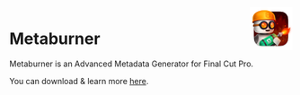 <img src="https://github.com/latenitefilms/Metaburner/raw/main/docs/static/logo.png" align="right" width="15%" height="15%" />

# Metaburner

Metaburner is an Advanced Metadata Generator for Final Cut Pro.

You can download & learn more [here](https://metaburner.pro).
